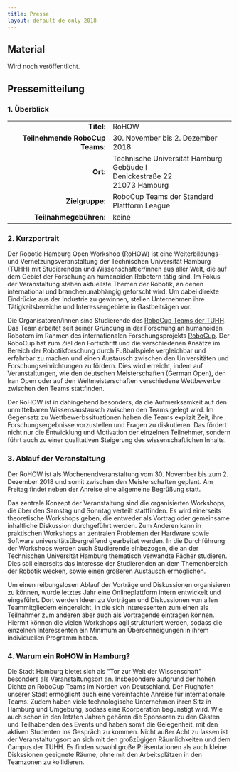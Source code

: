 ```yaml
---
title: Presse
layout: default-de-only-2018
---
```


## Material

Wird noch veröffentlicht.

## Pressemitteilung
### 1. Überblick

|                                 |                                                                                        |
| ----------:                     | :------                                                                                |
| **Titel:**                      | RoHOW                                                                                  |
| **Teilnehmende RoboCup Teams:** | 30. November bis 2. Dezember 2018                                                      |
| **Ort:**                        | Technische Universität Hamburg <br> Gebäude I <br> Denickestraße 22 <br> 21073 Hamburg |
| **Zielgruppe:**                 | RoboCup Teams der Standard Plattform League                                            |
| **Teilnahmegebühren:**          | keine                                                                                  |

### 2. Kurzportrait

Der Robotic Hamburg Open Workshop (RoHOW) ist eine Weiterbildungs- und
Vernetzungsveranstaltung der Technischen Universität Hamburg (TUHH) mit
Studierenden und Wissenschaftler/innen aus aller Welt, die auf dem Gebiet der
Forschung an humanoiden Robotern tätig sind. 
Im Fokus der Veranstaltung stehen aktuellste Themen der Robotik, an denen
international und branchenunabhängig geforscht wird. Um dabei direkte Eindrücke
aus der Industrie zu gewinnen, stellen Unternehmen ihre Tätigkeitsbereiche und
Interessengebiete in Gastbeiträgen vor.

Die Organisatoren/innen sind Studierende des [RoboCup Teams der
TUHH](https://www.hulks.de). Das Team arbeitet seit seiner Gründung in der
Forschung an humanoiden Robotern im Rahmen des internationalen
Forschungsprojekts [RoboCup](https://www.robocup.org/). 
Der RoboCup hat zum Ziel den Fortschritt und die verschiedenen Ansätze im
Bereich der Robotikforschung durch Fußballspiele vergleichbar und erfahrbar zu
machen und einen Austausch zwischen den Universitäten und
Forschungseinrichtungen zu fördern. 
Dies wird erreicht, indem auf Veranstaltungen, wie den deutschen Meisterschaften
(German Open), den Iran Open oder auf den Weltmeisterschaften verschiedene
Wettbewerbe zwischen den Teams stattfinden.

Der RoHOW ist in dahingehend besonders, da die Aufmerksamkeit auf den
unmittelbaren Wissensaustausch zwischen den Teams gelegt wird.
Im Gegensatz zu Wettbewerbssituationen haben die Teams explizit Zeit, ihre
Forschungsergebnisse vorzustellen und Fragen zu diskutieren. 
Das fördert nicht nur die Entwicklung und Motivation der einzelnen Teilnehmer,
sondern führt auch zu einer qualitativen Steigerung des wissenschaftlichen Inhalts.

### 3. Ablauf der Veranstaltung

Der RoHOW ist als Wochenendveranstaltung vom 30. November bis zum 2. Dezember 2018 
und somit zwischen den Meisterschaften geplant. Am Freitag findet neben der Anreise 
eine allgemeine Begrüßung statt.

Das zentrale Konzept der Veranstaltung sind die organisierten Workshops, die
über den Samstag und Sonntag verteilt stattfinden. Es wird einerseits
theoretische Workshops geben, die entweder als Vortrag oder gemeinsame
inhaltliche Diskussion durchgeführt werden. Zum Anderen kann in praktischen
Workshops an zentralen Problemen der Hardware sowie Software
universitätsübergreifend gearbeitet werden. In die Durchführung der Workshops
werden auch Studierende einbezogen, die an der Technischen Universität Hamburg
thematisch verwandte Fächer studieren. Dies soll einerseits das Interesse der
Studierenden an dem Themenbereich der Robotik wecken, sowie einen größeren
Austausch ermöglichen.

Um einen reibungslosen Ablauf der Vorträge und Diskussionen organisieren zu
können, wurde letztes Jahr eine Onlineplattform intern entwickelt und
eingeführt.
Dort werden Ideen zu Vorträgen und Diskussionen von allen Teammitgliedern
eingereicht, in die sich Interessenten zum einen als Teilnahmer zum anderen aber
auch als Vortragende eintragen können.
Hiermit können die vielen Workshops agil strukturiert werden, sodass die
einzelnen Interessenten ein Minimum an Überschneigungen in ihrem individuellen
Programm haben.

### 4. Warum ein RoHOW in Hamburg?

Die Stadt Hamburg bietet sich als "Tor zur Welt der Wissenschaft" besonders als
Veranstaltungsort an. Insbesondere aufgrund der hohen Dichte an RoboCup Teams im
Norden von Deutschland. Der Flughafen unserer Stadt ermöglicht auch eine
vereinfachte Anreise für internationale Teams.
Zudem haben viele technologische Unternehmen ihren Sitz in Hamburg und Umgebung,
sodass eine Koorperation begünstigt wird. Wie auch schon in den letzten Jahren
gehören die Sponsoren zu den Gästen und Teilhabenden des Events und haben somit
die Gelegenheit, mit den aktiven Studenten ins Gespräch zu kommen. 
Nicht außer Acht zu lassen ist der Veranstaltungsort an sich mit den großzügigen
Räumlichkeiten und dem Campus der TUHH. Es finden sowohl große Präsentationen
als auch kleine Diskssionen geeignete Räume, ohne mit den Arbeitsplätzen in den
Teamzonen zu kollidieren.
